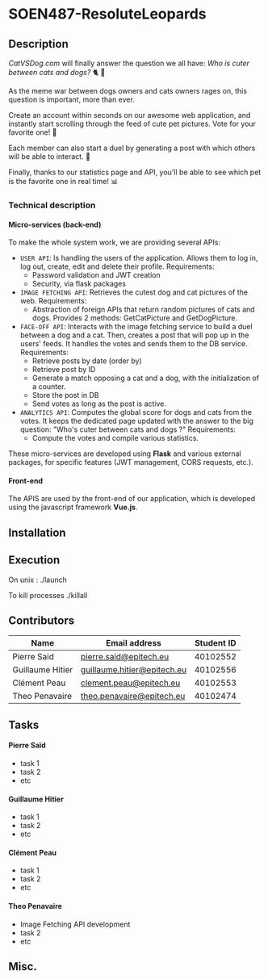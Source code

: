 # SOEN487-ResoluteLeopards

## Description
_CatVSDog.com_ will finally answer the question we all have: 
_Who is cuter between cats and dogs?_ 🐈 🐩

As the meme war between dogs owners and cats owners rages on, this question is important, more than ever.

Create an account within seconds on our awesome web application, and instantly start scrolling through the feed of cute pet pictures.
Vote for your favorite one! 💖

Each member can also start a duel by generating a post with which others will be able to interact. 💯

Finally, thanks to our statistics page and API, you'll be able to see which pet is the favorite one in real time! 📊

### Technical description

#### Micro-services (back-end)

To make the whole system work, we are providing several APIs:
- ``USER API``: Is handling the users of the application. Allows them to log in, log out, create, edit and delete their profile.
Requirements:
    - Password validation and JWT creation
    - Security, via flask packages
- ``IMAGE FETCHING API``: Retrieves the cutest dog and cat pictures of the web.
Requirements:
    - Abstraction of foreign APIs that return random pictures of cats and dogs. Provides 2 methods: GetCatPicture and GetDogPicture.
- ``FACE-OFF API``: Interacts with the image fetching service to build a duel between a dog and a cat. Then, creates a post that will pop up in the users' feeds. It handles the votes and sends them to the DB service.
Requirements:
    - Retrieve posts by date (order by)
    - Retrieve post by ID
    - Generate a match opposing a cat and a dog, with the initialization of a counter.
    - Store the post in DB
    - Send votes as long as the post is active.
- ``ANALYTICS API``: Computes the global score for dogs and cats from the votes. It keeps the dedicated page updated with the answer to the big question: "Who's cuter between cats and dogs ?"
Requirements:
    - Compute the votes and compile various statistics.

These micro-services are developed using __Flask__ and various external packages, for specific features (JWT management, CORS requests, etc.).

#### Front-end

The APIS are used by the front-end of our application, which is developed using the javascript framework __Vue.js__.

## Installation

## Execution
On unix : ./launch

To kill processes ./killall


## Contributors

| Name | Email address | Student ID |
|------|---------------|------------|
| Pierre Said | pierre.said@epitech.eu | 40102552 |
| Guillaume Hitier | guillaume.hitier@epitech.eu | 40102556 |
| Clément Peau | clement.peau@epitech.eu | 40102553 |
| Theo Penavaire | theo.penavaire@epitech.eu | 40102474 |

## Tasks

#### Pierre Saïd 
- task 1
- task 2
- etc

#### Guillaume Hitier
- task 1
- task 2
- etc

#### Clément Peau
- task 1
- task 2
- etc

#### Theo Penavaire 
- Image Fetching API development
- task 2
- etc

## Misc.
